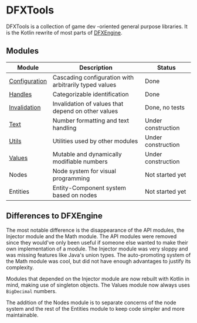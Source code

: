 # DFXTools

DFXTools is a collection of game dev -oriented general purpose libraries. It is the Kotlin rewrite of most parts of 
[DFXEngine](https://git.datafox.me/datafox/dfxengine).

## Modules

| Module                         | Description                                           | Status             |
|--------------------------------|-------------------------------------------------------|--------------------|
| [Configuration](configuration) | Cascading configuration with arbitrarily typed values | Done               |
| [Handles](handles)             | Categorizable identification                          | Done               |
| [Invalidation](invalidation)   | Invalidation of values that depend on other values    | Done, no tests     |
| [Text](text)                   | Number formatting and text handling                   | Under construction |
| [Utils](utils)                 | Utilities used by other modules                       | Under construction |
| [Values](values)               | Mutable and dynamically modifiable numbers            | Under construction |
| Nodes                          | Node system for visual programming                    | Not started yet    |
| Entities                       | Entity-Component system based on nodes                | Not started yet    |

## Differences to DFXEngine

The most notable difference is the disappearance of the API modules, the Injector module and the Math module. The API 
modules were removed since they would've only been useful if someone else wanted to make their own implementation of a 
module. The Injector module was very sloppy and was missing features like Java's union types. The auto-promoting system
of the Math module was cool, but did not have enough advantages to justify its complexity.

Modules that depended on the Injector module are now rebuilt with Kotlin in mind, making use of singleton objects. The 
Values module now always uses `BigDecimal` numbers. 

The addition of the Nodes module is to separate concerns of the node system and the rest of the Entities module to keep 
code simpler and more maintainable.